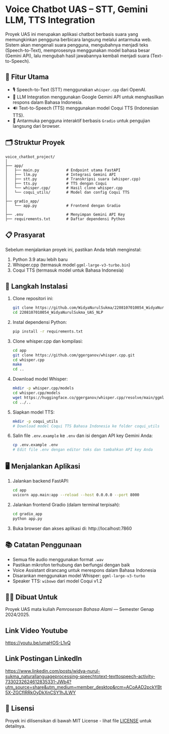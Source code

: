 # Voice Chatbot UAS – STT, Gemini LLM, TTS Integration

Proyek UAS ini merupakan aplikasi chatbot berbasis suara yang memungkinkan pengguna berbicara langsung melalui antarmuka web. Sistem akan mengenali suara pengguna, mengubahnya menjadi teks (Speech-to-Text), memprosesnya menggunakan model bahasa besar (Gemini API), lalu mengubah hasil jawabannya kembali menjadi suara (Text-to-Speech).

## 📌 Fitur Utama

* 🎙️ Speech-to-Text (STT) menggunakan `whisper.cpp` dari OpenAI.
* 🧠 LLM Integration menggunakan Google Gemini API untuk menghasilkan respons dalam Bahasa Indonesia.
* 🔊 Text-to-Speech (TTS) menggunakan model Coqui TTS (Indonesian TTS).
* 🧪 Antarmuka pengguna interaktif berbasis `Gradio` untuk pengujian langsung dari browser.

## 🗂️ Struktur Proyek

```
voice_chatbot_project/
│
├── app/
│   ├── main.py            # Endpoint utama FastAPI
│   ├── llm.py             # Integrasi Gemini API
│   ├── stt.py             # Transkripsi suara (whisper.cpp)
│   ├── tts.py             # TTS dengan Coqui
│   └── whisper.cpp/       # Hasil clone whisper.cpp
│   └── coqui_utils/       # Model dan config Coqui TTS
│
├── gradio_app/
│   └── app.py             # Frontend dengan Gradio
│
├── .env                   # Menyimpan Gemini API Key
├── requirements.txt       # Daftar dependensi Python
```

## 📋 Prasyarat

Sebelum menjalankan proyek ini, pastikan Anda telah menginstal:

1. Python 3.9 atau lebih baru
2. Whisper.cpp (termasuk model `ggml-large-v3-turbo.bin`)
3. Coqui TTS (termasuk model untuk Bahasa Indonesia)

## 🚀 Langkah Instalasi

1. Clone repositori ini:
   ```bash
   git clone https://github.com/WidyaNurulSukma/2208107010054_WidyaNurulSukma_UAS_NLP.git
   cd 2208107010054_WidyaNurulSukma_UAS_NLP
   ```

2. Instal dependensi Python:
   ```bash
   pip install -r requirements.txt
   ```

3. Clone whisper.cpp dan kompilasi:
   ```bash
   cd app
   git clone https://github.com/ggerganov/whisper.cpp.git
   cd whisper.cpp
   make
   cd ..
   ```

4. Download model Whisper:
   ```bash
   mkdir -p whisper.cpp/models
   cd whisper.cpp/models
   wget https://huggingface.co/ggerganov/whisper.cpp/resolve/main/ggml-large-v3-turbo.bin
   cd ../..
   ```

5. Siapkan model TTS:
   ```bash
   mkdir -p coqui_utils
   # Download model Coqui TTS Bahasa Indonesia ke folder coqui_utils
   ```

6. Salin file `.env.example` ke `.env` dan isi dengan API key Gemini Anda:
   ```bash
   cp .env.example .env
   # Edit file .env dengan editor teks dan tambahkan API key Anda
   ```

## 🖥️ Menjalankan Aplikasi

1. Jalankan backend FastAPI:
   ```bash
   cd app
   uvicorn app.main:app --reload --host 0.0.0.0 --port 8000
   ```

2. Jalankan frontend Gradio (dalam terminal terpisah):
   ```bash
   cd gradio_app
   python app.py
   ```

3. Buka browser dan akses aplikasi di: http://localhost:7860

## 📚 Catatan Penggunaan

* Semua file audio menggunakan format `.wav`
* Pastikan mikrofon terhubung dan berfungsi dengan baik
* Voice Assistant dirancang untuk merespons dalam Bahasa Indonesia
* Disarankan menggunakan model Whisper: `ggml-large-v3-turbo`
* Speaker TTS: `wibowo` dari model Coqui v1.2

## 👨‍💻 Dibuat Untuk

Proyek UAS mata kuliah *Pemrosesan Bahasa Alami* — Semester Genap 2024/2025.

## Link Video Youtube
https://youtu.be/umaHOS-L1vQ

## Link Postingan LinkedIn
https://www.linkedin.com/posts/widya-nurul-sukma_naturallanguageprocessing-speechtotext-texttospeech-activity-7330232624612835331-JWb4?utm_source=share&utm_medium=member_desktop&rcm=ACoAAD2pckYBt5X-ZGCfIRRkOyDkXnCSY1hJLWY

## 📝 Lisensi

Proyek ini dilisensikan di bawah MIT License - lihat file [LICENSE](LICENSE) untuk detailnya.
